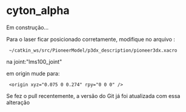 # cyton_alpha

Em construção...

Para o laser ficar posicionado corretamente, modifique no arquivo :

     ~/catkin_ws/src/PioneerModel/p3dx_description/pioneer3dx.xacro

na joint:"lms100_joint"

em origin mude para:

     <origin xyz="0.075 0 0.274" rpy="0 0 0" />

Se fez o pull recentemente, a versão do Git já foi atualizada com essa alteração
	
	

